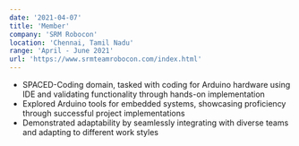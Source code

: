 ```yaml
---
date: '2021-04-07'
title: 'Member'
company: 'SRM Robocon'
location: 'Chennai, Tamil Nadu'
range: 'April - June 2021'
url: 'https://www.srmteamrobocon.com/index.html'
---
```


- SPACED-Coding domain, tasked with coding for Arduino hardware using IDE and validating functionality through hands-on implementation
- Explored Arduino tools for embedded systems, showcasing proficiency through successful project implementations
- Demonstrated adaptability by seamlessly integrating with diverse teams and adapting to different work styles
